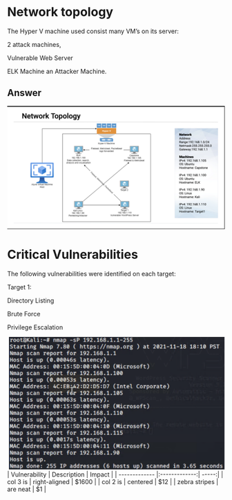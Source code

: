 # Network topology 

The Hyper V machine used consist many VM’s on its server:

2 attack machines, 

Vulnerable Web Server

ELK Machine
an Attacker Machine.
## Answer
![Image1](/images/Image1.png)

# Critical Vulnerabilities

The following vulnerabilities were identified on each target:

Target 1:

Directory Listing

Brute Force

Privilege Escalation

![Image2](/images/Image2.png)
| Vulnerability        | Description           | Impact  |
| ------------- |:-------------:| -----:|
| col 3 is      | right-aligned | $1600 |
| col 2 is      | centered      |   $12 |
| zebra stripes | are neat      |    $1 |
